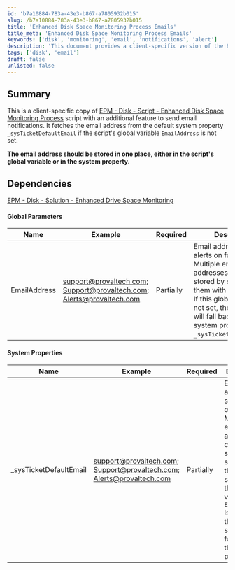 ```yaml
---
id: 'b7a10884-783a-43e3-b867-a7805932b015'
slug: /b7a10884-783a-43e3-b867-a7805932b015
title: 'Enhanced Disk Space Monitoring Process Emails'
title_meta: 'Enhanced Disk Space Monitoring Process Emails'
keywords: ['disk', 'monitoring', 'email', 'notifications', 'alert']
description: 'This document provides a client-specific version of the Enhanced Disk Space Monitoring Process script, which includes a feature for sending email notifications. It explains how to set the email address for alerts, either through a global variable or a system property, ensuring that users can receive timely updates on disk space status.'
tags: ['disk', 'email']
draft: false
unlisted: false
---
```


## Summary

This is a client-specific copy of [EPM - Disk - Script - Enhanced Disk Space Monitoring Process](/docs/8efd9cc2-b054-4dda-a690-bbe1d4bd16b3) script with an additional feature to send email notifications. It fetches the email address from the default system property `_sysTicketDefaultEmail` if the script's global variable `EmailAddress` is not set.

**The email address should be stored in one place, either in the script's global variable or in the system property.**

## Dependencies

[EPM - Disk - Solution - Enhanced Drive Space Monitoring](/docs/0757e19d-56e4-4491-83b3-6012fde3b753)

#### Global Parameters

| Name          | Example                                                                                         | Required   | Description                                                                                                                                                                                                                      |
|---------------|-------------------------------------------------------------------------------------------------|------------|----------------------------------------------------------------------------------------------------------------------------------------------------------------------------------------------------------------------------------|
| EmailAddress  | [support@provaltech.com](mailto:support@provaltech.com); [Support@provaltech.com](mailto:Support@provaltech.com); [Alerts@provaltech.com](mailto:Alerts@provaltech.com) | Partially  | Email address to send alerts on failures. Multiple email addresses can be stored by separating them with a semicolon. If this global variable is not set, then the script will fall back to the system property `_sysTicketDefaultEmail`. |

#### System Properties

| Name                     | Example                                                                                         | Required   | Description                                                                                                                                                                                                                      |
|--------------------------|-------------------------------------------------------------------------------------------------|------------|----------------------------------------------------------------------------------------------------------------------------------------------------------------------------------------------------------------------------------|
| _sysTicketDefaultEmail   | [support@provaltech.com](mailto:support@provaltech.com); [Support@provaltech.com](mailto:Support@provaltech.com); [Alerts@provaltech.com](mailto:Alerts@provaltech.com) | Partially  | Email address to send alerts on failures. Multiple email addresses can be stored by separating them with a semicolon. If the global variable `EmailAddress` is not set, then the script will fall back to this system property. |



